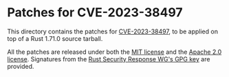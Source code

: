 # Patches for CVE-2023-38497

This directory contains the patches for [CVE-2023-38497][cve], to be applied on
top of a Rust 1.71.0 source tarball.

All the patches are released under both the [MIT license][mit] and the [Apache
2.0 license][apache]. Signatures from the [Rust Security Response WG's GPG
key][key] are provided.

[cve]: https://www.cve.org/CVERecord?id=CVE-2023-38497
[mit]: https://github.com/rust-lang/wg-security-response/blob/master/LICENSE-MIT
[apache]: https://github.com/rust-lang/wg-security-response/blob/master/LICENSE-APACHE
[key]: https://www.rust-lang.org/static/keys/rust-security-team.gpg.ascii
